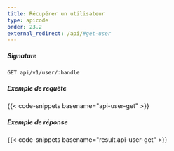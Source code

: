 ```yaml
---
title: Récupérer un utilisateur
type: apicode
order: 23.2
external_redirect: /api/#get-user
---
```


##### Signature
`GET api/v1/user/:handle`
##### Exemple de requête
{{< code-snippets basename="api-user-get" >}}
##### Exemple de réponse
{{< code-snippets basename="result.api-user-get" >}}